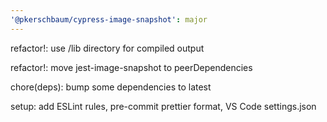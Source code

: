 ```yaml
---
'@pkerschbaum/cypress-image-snapshot': major
---
```


refactor!: use /lib directory for compiled output

refactor!: move jest-image-snapshot to peerDependencies

chore(deps): bump some dependencies to latest

setup: add ESLint rules, pre-commit prettier format, VS Code settings.json
